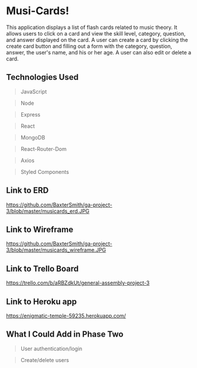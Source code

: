 # Musi-Cards!

This application displays a list of flash cards related to music theory. It allows users to click on a card and view the skill level, category, question, and answer displayed on the card. A user can create a card by clicking the create card button and filling out a form with the category, question, answer, the user's name, and his or her age. A user can also edit or delete a card.

## Technologies Used

> JavaScript

> Node

> Express

> React

> MongoDB

> React-Router-Dom

> Axios

> Styled Components

## Link to ERD

https://github.com/BaxterSmith/ga-project-3/blob/master/musicards_erd.JPG

## Link to Wireframe

https://github.com/BaxterSmith/ga-project-3/blob/master/musicards_wireframe.JPG

## Link to Trello Board

https://trello.com/b/aRBZdkUt/general-assembly-project-3

## Link to Heroku app

https://enigmatic-temple-59235.herokuapp.com/

## What I Could Add in Phase Two

> User authentication/login

> Create/delete users